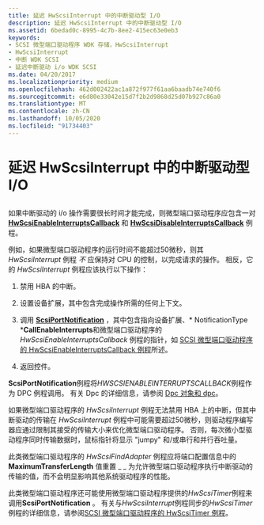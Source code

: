 ```yaml
---
title: 延迟 HwScsiInterrupt 中的中断驱动型 I/O
description: 延迟 HwScsiInterrupt 中的中断驱动型 I/O
ms.assetid: 6bedad0c-8995-4c7b-8ee2-415ec63e0eb3
keywords:
- SCSI 微型端口驱动程序 WDK 存储，HwScsiInterrupt
- HwScsiInterrupt
- 中断 WDK SCSI
- 延迟中断驱动 i/o WDK SCSI
ms.date: 04/20/2017
ms.localizationpriority: medium
ms.openlocfilehash: 462d002422ac1a872f977f61aa6baadb74e740f6
ms.sourcegitcommit: e6d80e33042e15d7f2b2d9868d25d07b927c86a0
ms.translationtype: MT
ms.contentlocale: zh-CN
ms.lasthandoff: 10/05/2020
ms.locfileid: "91734403"
---
```

# <a name="deferring-interrupt-driven-io-from-hwscsiinterrupt"></a>延迟 HwScsiInterrupt 中的中断驱动型 I/O


## <span id="ddk_deferring_interrupt_driven_i_o_from_hwscsiinterrupt_kg"></span><span id="DDK_DEFERRING_INTERRUPT_DRIVEN_I_O_FROM_HWSCSIINTERRUPT_KG"></span>


如果中断驱动的 i/o 操作需要很长时间才能完成，则微型端口驱动程序应包含一对 [**HwScsiEnableInterruptsCallback**](/previous-versions/windows/hardware/drivers/ff557295(v=vs.85)) 和 [**HwScsiDisableInterruptsCallback**](/previous-versions/windows/hardware/drivers/ff557288(v=vs.85)) 例程。

例如，如果微型端口驱动程序的运行时间不能超过50微秒，则其 *HwScsiInterrupt* 例程 *不* 应保持对 CPU 的控制，以完成请求的操作。 相反，它的 *HwScsiInterrupt* 例程应该执行以下操作：

1.  禁用 HBA 的中断。

2.  设置设备扩展，其中包含完成操作所需的任何上下文。

3.  调用 [**ScsiPortNotification**](/windows-hardware/drivers/ddi/srb/nf-srb-scsiportnotification) ，其中包含指向设备扩展、* NotificationType ***CallEnableInterrupts**和微型端口驱动程序的 *HwScsiEnableInterruptsCallback* 例程的指针，如 [SCSI 微型端口驱动程序的 HwScsiEnableInterruptsCallback 例程](scsi-miniport-driver-s-hwscsienableinterruptscallback-routine.md)所述。

4.  返回控件。

**ScsiPortNotification**例程将*HWSCSIENABLEINTERRUPTSCALLBACK*例程作为 DPC 例程调用。 有关 Dpc 的详细信息，请参阅 [Dpc 对象和 dpc](../kernel/introduction-to-dpc-objects.md)。

如果微型端口驱动程序的 *HwScsiInterrupt* 例程无法禁用 HBA 上的中断，但其中断驱动的传输在 *HwScsiInterrupt* 例程中可能需要超过50微秒，则驱动程序编写器应通过限制其接受的传输大小来优化微型端口驱动程序。 否则，每次微小型驱动程序同时传输数据时，鼠标指针将显示 "jumpy" 和/或串行和并行吞吐量。

此类微型端口驱动程序的 *HwScsiFindAdapter* 例程应将端口配置信息中的 **MaximumTransferLength** 值重置 \_ \_ 为允许微型端口驱动程序执行中断驱动的传输的值，而不会明显影响其他系统驱动程序的性能。

此类微型端口驱动程序还可能使用微型端口驱动程序提供的*HwScsiTimer*例程来调用**ScsiPortNotification** 。 有关与*HwScsiInterrupt*例程同步的*HwScsiTimer*例程的详细信息，请参阅[SCSI 微型端口驱动程序的 HwScsiTimer 例程](scsi-miniport-driver-s-hwscsitimer-routine.md)。

